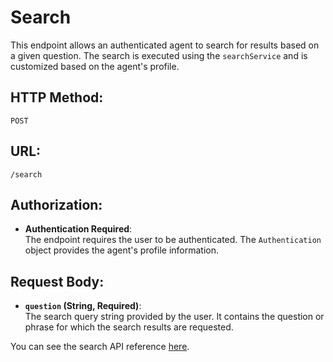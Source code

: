 # Search

This endpoint allows an authenticated agent to search for results based on a given question. The search is executed using the `searchService` and is customized based on the agent's profile.

## **HTTP Method:**
`POST`

## **URL:**
`/search`

## **Authorization:**
- **Authentication Required**:  
  The endpoint requires the user to be authenticated. The `Authentication` object provides the agent's profile information.

## **Request Body:**

- **`question` (String, Required)**:  
  The search query string provided by the user. It contains the question or phrase for which the search results are requested.

You can see the search API reference [here](https://dev.proven-ai.ctrlspace.dev/proven-ai/api/v1/swagger-ui/index.html#/search-controller).
